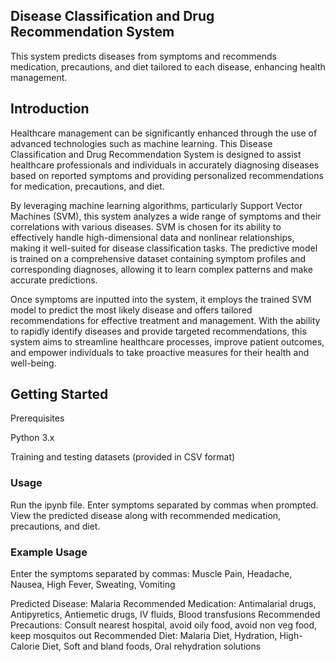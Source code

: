 ## Disease Classification and Drug Recommendation System
This system predicts diseases from symptoms and recommends medication, precautions, and diet tailored to each disease, enhancing health management.

## Introduction
Healthcare management can be significantly enhanced through the use of advanced technologies such as machine learning. This Disease Classification and Drug Recommendation System is designed to assist healthcare professionals and individuals in accurately diagnosing diseases based on reported symptoms and providing personalized recommendations for medication, precautions, and diet.

By leveraging machine learning algorithms, particularly Support Vector Machines (SVM), this system analyzes a wide range of symptoms and their correlations with various diseases. SVM is chosen for its ability to effectively handle high-dimensional data and nonlinear relationships, making it well-suited for disease classification tasks. The predictive model is trained on a comprehensive dataset containing symptom profiles and corresponding diagnoses, allowing it to learn complex patterns and make accurate predictions.

Once symptoms are inputted into the system, it employs the trained SVM model to predict the most likely disease and offers tailored recommendations for effective treatment and management. With the ability to rapidly identify diseases and provide targeted recommendations, this system aims to streamline healthcare processes, improve patient outcomes, and empower individuals to take proactive measures for their health and well-being.

## Getting Started
Prerequisites

Python 3.x

Training and testing datasets (provided in CSV format)
### Usage
Run the ipynb file.
Enter symptoms separated by commas when prompted.
View the predicted disease along with recommended medication, precautions, and diet.
### Example Usage
Enter the symptoms separated by commas: Muscle Pain, Headache, Nausea, High Fever, Sweating, Vomiting

Predicted Disease: Malaria
Recommended Medication: Antimalarial drugs, Antipyretics, Antiemetic drugs, IV fluids, Blood transfusions
Recommended Precautions: Consult nearest hospital, avoid oily food, avoid non veg food, keep mosquitos out
Recommended Diet: Malaria Diet, Hydration, High-Calorie Diet, Soft and bland foods, Oral rehydration solutions



